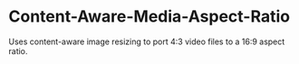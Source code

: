 # Content-Aware-Media-Aspect-Ratio

Uses content-aware image resizing to port 4:3 video files to a 16:9 aspect ratio.
